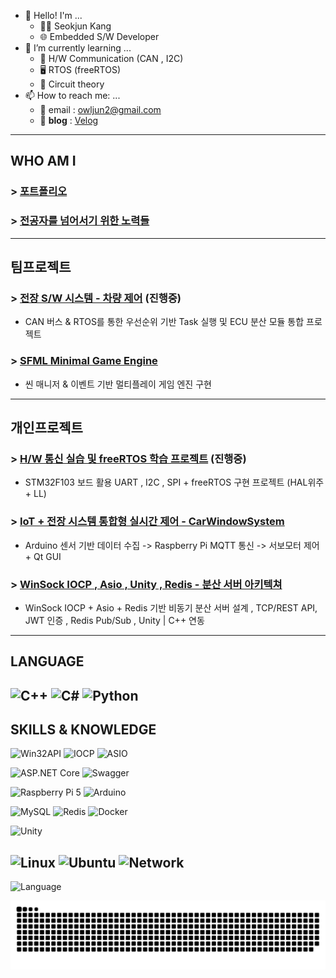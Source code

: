 <!--
**How many duck? 🦆🐤🐣!!**
**Owl-jun/Owl-jun** is a ✨ _special_ ✨ repository because its `README.md` (this file) appears on your GitHub profile.

Here are some ideas to get you started:

- 🔭 I’m currently working on ...
- 
- 👯 I’m looking to collaborate on ...
- 🤔 I’m looking for help with ...
- 💬 Ask me about ...
- 📫 How to reach me: ...
- 😄 Pronouns: ...
- ⚡ Fun fact: ...


    
<a href="https://www.gitanimals.org/en_US?utm_medium=image&utm_source=Owl-jun&utm_content=farm">
<img
  src="https://render.gitanimals.org/farms/Owl-jun"
  width="600"
  height="300"
/>
</a>

-->
<!-- ## [성쌤의 채점버튼](https://github.com/Owl-jun/iot-webapp-2025) -->

- 👋 Hello! I'm ...
  - 🧑‍💻 Seokjun Kang
  - 🌐 Embedded S/W Developer
- 🌱 I’m currently learning ...
  - 🧱 H/W Communication (CAN , I2C)
  - 🖥️ RTOS (freeRTOS)
  - 👯 Circuit theory
- 📫 How to reach me: ...
  - 📧 email : owljun2@gmail.com
  - 📘 **blog** : [Velog](https://velog.io/@owljun/posts)

---
## WHO AM I

### > [포트폴리오](https://drive.google.com/file/d/1xecw1MPN7v7f5eKjLefNQyefESAPapod/view?usp=drive_link)
### > [전공자를 넘어서기 위한 노력들](https://github.com/Owl-jun/Computer-is-science)
---

## 팀프로젝트

### > [전장 S/W 시스템 - 차량 제어](https://github.com/ProjectKHSJ-EmbeddedVehicleSystem/Project_2025Vehicle_System) (진행중)
- CAN 버스 & RTOS를 통한 우선순위 기반 Task 실행 및 ECU 분산 모듈 통합 프로젝트

### > [SFML Minimal Game Engine](https://github.com/Owl-jun/project_pkmbattle)
- 씬 매니저 & 이벤트 기반 멀티플레이 게임 엔진 구현

---

## 개인프로젝트

### > [H/W 통신 실습 및 freeRTOS 학습 프로젝트](https://github.com/Owl-jun/2025-STM32-SensorControl) (진행중)
- STM32F103 보드 활용 UART , I2C , SPI + freeRTOS 구현 프로젝트 (HAL위주 + LL)

### > [IoT + 전장 시스템 통합형 실시간 제어 - CarWindowSystem](https://github.com/Owl-jun/Proj2025_Car_Window_System)
- Arduino 센서 기반 데이터 수집 -> Raspberry Pi MQTT 통신 -> 서보모터 제어 + Qt GUI
 
### > [WinSock IOCP , Asio , Unity , Redis - 분산 서버 아키텍쳐](https://github.com/Owl-jun/GaemServerKit)
- WinSock IOCP + Asio + Redis 기반 비동기 분산 서버 설계 , TCP/REST API, JWT 인증 , Redis Pub/Sub , Unity | C++ 연동

---
## LANGUAGE
![C++](https://img.shields.io/badge/C++-00599C?style=for-the-badge&logo=c%2B%2B&logoColor=white)
![C#](https://img.shields.io/badge/C%23-239120?style=for-the-badge&logo=c-sharp&logoColor=white)
![Python](https://img.shields.io/badge/Python-3776AB?style=for-the-badge&logo=python&logoColor=white)
---
## SKILLS & KNOWLEDGE
![Win32API](https://img.shields.io/badge/Win32API-0078D6?style=for-the-badge&logo=windows&logoColor=white)
![IOCP](https://img.shields.io/badge/IOCP-0f0fc0?style=for-the-badge&logo=windows&logoColor=white)
![ASIO](https://img.shields.io/badge/ASIO-7418A1?style=for-the-badge)

![ASP.NET Core](https://img.shields.io/badge/ASP.NET-031a3c?style=for-the-badge&logo=dotnet&logoColor=white)
![Swagger](https://img.shields.io/badge/Swagger-106010?style=for-the-badge&logo=swagger&logoColor=white)

![Raspberry Pi 5](https://img.shields.io/badge/Raspberry%20Pi%205-C51A4A?style=for-the-badge&logo=raspberrypi&logoColor=white)
![Arduino](https://img.shields.io/badge/Arduino-00979D?style=for-the-badge&logo=arduino&logoColor=white)

![MySQL](https://img.shields.io/badge/MySQL-00758F?style=for-the-badge&logo=mysql&logoColor=white)
![Redis](https://img.shields.io/badge/Redis-501010?style=for-the-badge&logo=redis&logoColor=white)
![Docker](https://img.shields.io/badge/Docker-3776BB?style=for-the-badge&logo=docker&logoColor=white)

![Unity](https://img.shields.io/badge/Unity-000000?style=for-the-badge&logo=unity&logoColor=white)

![Linux](https://img.shields.io/badge/Linux-000000?style=for-the-badge&logo=linux&logoColor=white)
![Ubuntu](https://img.shields.io/badge/Ubuntu-E95420?style=for-the-badge&logo=ubuntu&logoColor=white)
![Network](https://img.shields.io/badge/Network-0A66C2?style=for-the-badge&logo=network&logoColor=white)
---

![Language](https://github-readme-stats.vercel.app/api/top-langs/?username=Owl-jun&theme=tokyonight&layout=compact&exclude_repo=iot-algorithm-2025,iot-dataanalysis-2025,IoT_CS_Study,iot-webapp-2025&v=3)


![snake gif](https://github.com/Owl-jun/Owl-jun/blob/output/github-snake.svg)
<!-- ![Snake animation](https://Owl-jun.github.io/my-snake-animation/snake.svg) -->
